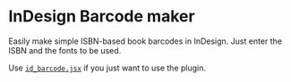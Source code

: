 InDesign Barcode maker
======================

Easily make simple ISBN-based book barcodes in InDesign. Just enter the ISBN
and the fonts to be used.

Use [`id_barcode.jsx`](https://github.com/skilldrick/id_barcode/raw/master/id_barcode.jsx) if you just want to use the plugin.
